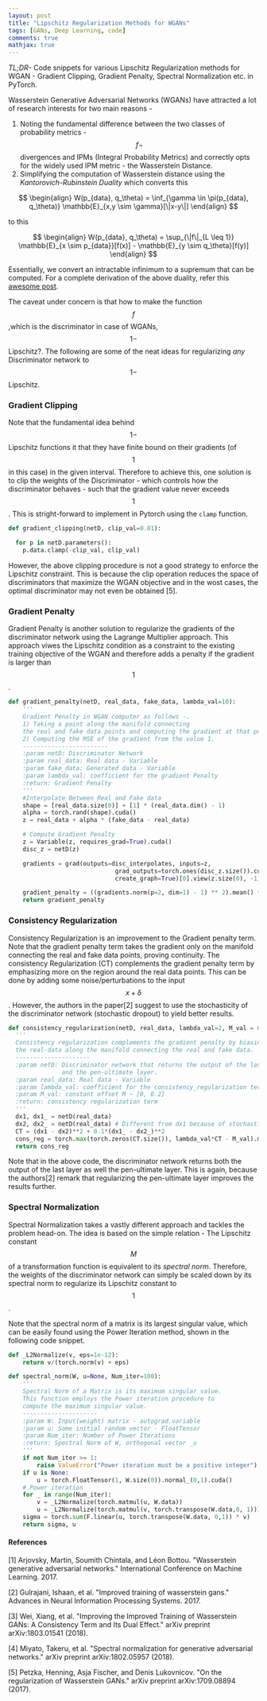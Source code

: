 ```yaml
---
layout: post
title: "Lipschitz Regularization Methods for WGANs"
tags: [GANs, Deep Learning, code]
comments: true
mathjax: true
---
```


*TL;DR-* Code snippets for various Lipschitz Regularization methods for WGAN - Gradient Clipping, Gradient Penalty, Spectral Normalization etc. in PyTorch.

Wasserstein Generative Adversarial Networks (WGANs) have attracted a lot of research interests for two main reasons -
1. Noting the fundamental difference between the two classes of probability metrics - $$f-$$divergences and IPMs (Integral Probability Metrics) and correctly opts for the widely used IPM metric - the Wasserstein Distance.
2. Simplifying the computation of Wasserstein distance using the *Kantorovich-Rubinstein Duality* which converts this

$$
\begin{align}
W(p_{data}, q_\theta) = \inf_{\gamma \in \pi(p_{data}, q_\theta)} \mathbb{E}_{x,y \sim \gamma}[\|x-y\|]
\end{align}
$$

   to this

$$
\begin{align}
W(p_{data}, q_\theta) = \sup_{\|f\|_{L \leq 1}} \mathbb{E}_{x \sim p_{data}}[f(x)] - \mathbb{E}_{y \sim q_\theta}[f(y)]
\end{align}
$$

Essentially, we convert an intractable infinimum to a supremum that can be computed. For a complete derivation of the above duality, refer this [awesome post](https://vincentherrmann.github.io/blog/wasserstein/).

The caveat under concern is that how to make the function $$f$$ ,which is the discriminator in case of WGANs, $$1-$$ Lipschitz?. The following are some of the neat ideas for regularizing *any* Discriminator network to $$1-$$ Lipschitz.

### Gradient Clipping
Note that the fundamental idea behind $$1-$$ Lipschitz functions it that they have finite bound on their gradients (of $$1$$ in this case) in the given interval. Therefore to achieve this, one solution is to clip the weights of the Discriminator - which controls how the discriminator behaves - such that the gradient value never exceeds $$1$$. This is stright-forward to implement in Pytorch using the `clamp` function.

```python
def gradient_clipping(netD, clip_val=0.01):

  for p in netD.parameters():
    p.data.clamp(-clip_val, clip_val)
```
However, the above clipping procedure is not a good strategy to enforce the Lipschitz constraint. This is because the clip operation reduces the space of discriminators that maximize the WGAN objective and in the wost cases, the optimal discriminator may not even be obtained [5].

### Gradient Penalty
Gradient Penalty is another solution to regularize the gradients of the discriminator network using the Lagrange Multiplier approach. This approach viwes the Lipschitz condition as a constraint to the existing training objective of the WGAN and therefore adds a penalty if the gradient is larger than $$1$$.

```python
def gradient_penalty(netD, real_data, fake_data, lambda_val=10):
    '''
    Gradient Penalty in WGAN computer as follows -.
    1) Taking a point along the manifold connecting
    the real and fake data points and computing the gradient at that point.
    2) Computing the MSE of the gradient from the value 1.
    ------------------------
    :param netD: Discriminator Network
    :param real_data: Real data - Variable
    :param fake_data: Generated data - Variable
    :param lambda_val: coefficient for the gradient Penalty
    :return: Gradient Penalty
    '''
    #Interpolate Between Real and Fake data
    shape = [real_data.size(0)] + [1] * (real_data.dim() - 1)
    alpha = torch.rand(shape).cuda()
    z = real_data + alpha * (fake_data - real_data)

    # Compute Gradient Penalty
    z = Variable(z, requires_grad=True).cuda()
    disc_z = netD(z)

    gradients = grad(outputs=disc_interpolates, inputs=z,
                              grad_outputs=torch.ones(disc_z.size()).cuda(),
                              create_graph=True)[0].view(z.size(0), -1)

    gradient_penalty = ((gradients.norm(p=2, dim=1) - 1) ** 2).mean() * lambda_val
    return gradient_penalty
```

### Consistency Regularization
Consistency Regularization is an improvement to the Gradient penalty term. Note that the gradient penalty term takes the gradient only on the manifold connecting the real and fake data points, proving continuity. The consistency Regularization (CT) complements the gradient penalty term by emphasizing more on the region around the real data points. This can be done by adding some noise/perturbations to the input $$x + \delta$$. However, the authors in the paper[2] suggest to use the stochasticity of the discriminator network (stochastic dropout) to yield better results.

```python
def consistency_regularization(netD, real_data, lambda_val=2, M_val = 0.0):
  '''
  Consistency regularization complements the gradient penalty by biasing towards
  the real-data along the manifold connecting the real and fake data.
  ---------------------
  :param netD: Discriminator network that returns the output of the last layer
               and the pen-ultimate layer.
  :param real_data: Real data - Variable
  :param lambda_val: coefficient for the consistency_regularization term
  :param M_val: constant offset M ~ [0, 0.2]
  :return: consistency regularization term
  '''
  dx1, dx1_ = netD(real_data)
  dx2, dx2_ = netD(real_data) # Different from dx1 because of stochastic dropout
  CT = (dx1 - dx2)**2 + 0.1*(dx1_ - dx2_)**2
  cons_reg = torch.max(torch.zeros(CT.size()), lambda_val*CT - M_val).mean()
  return cons_reg
```
Note that in the above code, the discriminator network returns both the output of the last layer as well the pen-ultimate layer. This is again, because the authors[2] remark that regularizing the pen-ultimate layer improves the results further.

### Spectral Normalization
Spectral Normalization takes a vastly different approach and tackles the problem head-on. The idea is based on the simple relation - The Lipschitz constant $$M$$ of a transformation function is equivalent to its *spectral norm*. Therefore, the weights of the discriminator network can simply be scaled down by its spectral norm to regularize its Lipschitz constant to $$1$$.

Note that the spectral norm of a matrix is its largest singular value, which can be easily found using the Power Iteration method, shown in the following code snippet.

```python
def _L2Normalize(v, eps=1e-12):
    return v/(torch.norm(v) + eps)

def spectral_norm(W, u=None, Num_iter=100):
    '''
    Spectral Norm of a Matrix is its maximum singular value.
    This function employs the Power iteration procedure to
    compute the maximum singular value.
    ---------------------
    :param W: Input(weight) matrix - autograd.variable
    :param u: Some initial random vector - FloatTensor
    :param Num_iter: Number of Power Iterations
    :return: Spectral Norm of W, orthogonal vector _u
    '''
    if not Num_iter >= 1:
        raise ValueError("Power iteration must be a positive integer")
    if u is None:
        u = torch.FloatTensor(1, W.size(0)).normal_(0,1).cuda()
    # Power iteration
    for _ in range(Num_iter):
        v = _L2Normalize(torch.matmul(u, W.data))
        u = _L2Normalize(torch.matmul(v, torch.transpose(W.data,0, 1)))
    sigma = torch.sum(F.linear(u, torch.transpose(W.data, 0,1)) * v)
    return sigma, u
```

#### References
[1] Arjovsky, Martin, Soumith Chintala, and Léon Bottou. "Wasserstein generative adversarial networks." International Conference on Machine Learning. 2017.

[2] Gulrajani, Ishaan, et al. "Improved training of wasserstein gans." Advances in Neural Information Processing Systems. 2017.

[3] Wei, Xiang, et al. "Improving the Improved Training of Wasserstein GANs: A Consistency Term and Its Dual Effect." arXiv preprint arXiv:1803.01541 (2018).

[4] Miyato, Takeru, et al. "Spectral normalization for generative adversarial networks." arXiv preprint arXiv:1802.05957 (2018).

[5] Petzka, Henning, Asja Fischer, and Denis Lukovnicov. "On the regularization of Wasserstein GANs." arXiv preprint arXiv:1709.08894 (2017).
